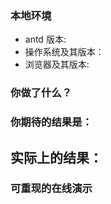 <!-- Issue Template For Chinese Users -->

<!-- 请按照下列格式报告问题，务必提供复现步骤，否则恕难解决，感谢您的支持。-->

### 本地环境

<!-- 务必提供 -->

- antd 版本:
- 操作系统及其版本：
- 浏览器及其版本:

### 你做了什么？

<!-- 引入 antd 了 Button -->

### 你期待的结果是：

<!-- 像官网一样正常显示 -->

## 实际上的结果：

<!-- 缺少样式 -->

### 可重现的在线演示

<!-- 请修改并 Fork http://codepen.io/anon/pen/wGOWGW?editors=001 -->
